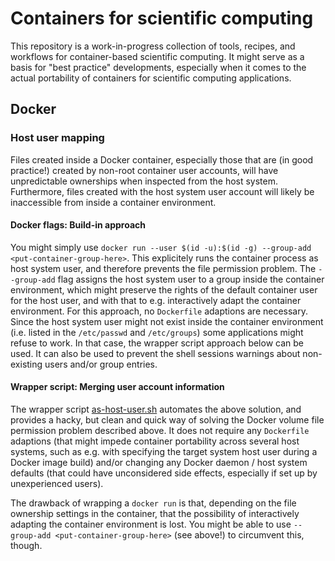 # Containers for scientific computing

This repository is a work-in-progress collection of tools, recipes, and workflows for container-based scientific computing. It might serve as a basis for "best practice" developments, especially when it comes to the actual portability of containers for scientific computing applications.

## Docker

### Host user mapping

Files created inside a Docker container, especially those that are (in good practice!) created by non-root container user accounts, will have unpredictable ownerships when inspected from the host system.
Furthermore, files created with the host system user account will likely be inaccessible from inside a container environment.

#### Docker flags: Build-in approach

You might simply use `docker run --user $(id -u):$(id -g) --group-add <put-container-group-here>`.
This explicitely runs the container process as host system user, and therefore prevents the file permission problem.
The `--group-add` flag assigns the host system user to a group inside the container environment, which might preserve the rights of the default container user for the host user, and with that to e.g. interactively adapt the container environment.
For this approach, no `Dockerfile` adaptions are necessary.
Since the host system user might not exist inside the container environment (i.e. listed in the `/etc/passwd` and `/etc/groups`) some applications might refuse to work.
In that case, the wrapper script approach below can be used.
It can also be used to prevent the shell sessions warnings about non-existing users and/or group entries.

#### Wrapper script: Merging user account information

The wrapper script [as-host-user.sh](as-host-user.sh) automates the above solution, and provides a hacky, but clean and quick way of solving the Docker volume file permission problem described above.
It does not require any `Dockerfile` adaptions (that might impede container portability across several host systems, such as e.g. with specifying the target system host user during a Docker image build) and/or changing any Docker daemon / host system defaults (that could have unconsidered side effects, especially if set up by unexperienced users).

The drawback of wrapping a `docker run` is that, depending on the file ownership settings in the container, that the possibility of interactively adapting the container environment is lost.
You might be able to use `--group-add <put-container-group-here>` (see above!) to circumvent this, though.
